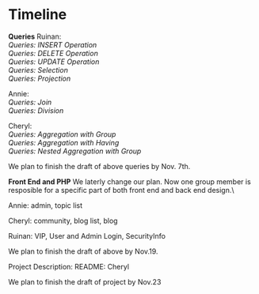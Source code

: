 # Timeline #

**Queries**
Ruinan:\
*Queries: INSERT Operation\
Queries: DELETE Operation\
Queries: UPDATE Operation\
Queries: Selection\
Queries: Projection*

Annie:\
*Queries: Join\
Queries: Division*

Cheryl:\
*Queries: Aggregation with Group\
Queries: Aggregation with Having\
Queries: Nested Aggregation with Group*

We plan to finish the draft of above queries by Nov. 7th.


**Front End and PHP**
We laterly change our plan. Now one group member is resposible for a specific part of both front end and back end design.\



Annie: admin, topic list

Cheryl: community, blog list, blog

Ruinan: VIP, User and Admin Login, SecurityInfo

We plan to finish the draft of above by Nov.19.

Project Description:
README: Cheryl

We plan to finish the draft of project by Nov.23
